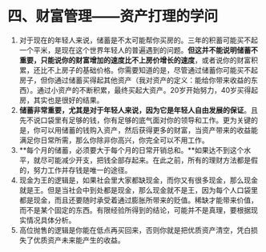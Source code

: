 # 四、财富管理——资产打理的学问

1. 对于现在的年轻人来说，储蓄是不太可能帮你买房的。三年的积蓄可能买不起一个平米，是现在这个世界年轻人的普遍遇到的问题。**但这并不能说明储蓄不重要，只能说你的财富增加的速度比不上房价增长的速度**，或者说你的财富积累，还比不上房子的基础价格。你需要知道的是，尽管通过储蓄你可能买不起房子，但你通过储蓄买得起其他资产（我对资产的定义：能给你带来收益的东西）。通过小资产的不断积累，最终买起大资产。20岁开始努力，40岁买得起房，其实也是很好的结果。
2. **储蓄非常重要，尤其是对于年轻人来说，因为它是年轻人自由发展的保证**。且先不说口袋里有足够的钱，你有足够的底气面对你的领导和工作。更为关键的是，你可以用储蓄的钱购入资产，然后获得更多的财富，当资产带来的收益能满足你日常所需，那么你除非你高兴，你完全可以不用工作。
3. **每个月的储蓄，必须要大于每个月的日常开销总和。**如果达不到这个水平，就尽可能减少开支，把钱全部存起来。在此之前，所有的理财方法都是假的，努力工作并存钱是唯一的途径。
4. 现金为王的逻辑是，如果社会里大家都缺现金，而你又有很多现金，那么现金就是王。但是当社会中到处都是现金，那么现金就不是王，因为每个人口袋里都是现金，而且还要随时承受着通过膨胀所带来的贬值。稀缺才能带来价值，而不是某个固定的东西。有限经验所得到的结论，可能并不是真理，要根据现实情况具体分析。
5. 高位抛售的逻辑是你能在低点再买回来，否则你就是把优质资产清空，凭白损失了优质资产未来能产生的收益。